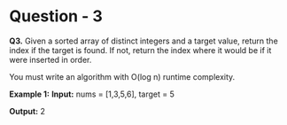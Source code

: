 # Question - 3

**Q3.** Given a sorted array of distinct integers and a target value, return the index if the target is found. If not, return the index where it would be if it were inserted in order.

You must write an algorithm with O(log n) runtime complexity.

**Example 1:**
**Input:** nums = [1,3,5,6], target = 5

**Output:** 2
